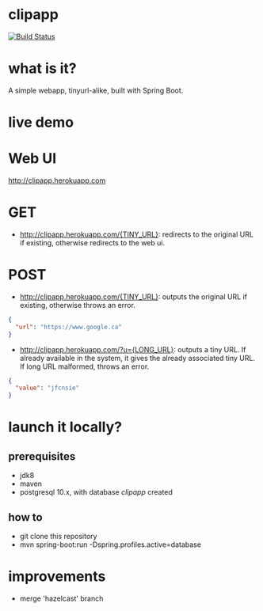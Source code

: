 clipapp
=======
[![Build Status](https://travis-ci.org/pzn/clipapp.svg?branch=master)](https://travis-ci.org/pzn/clipapp)

what is it?
===========
A simple webapp, tinyurl-alike, built with Spring Boot.

live demo
=========
# Web UI
http://clipapp.herokuapp.com

# GET
- http://clipapp.herokuapp.com/{TINY_URL}: redirects to the original URL if existing, otherwise redirects to the web ui.

# POST
- http://clipapp.herokuapp.com/{TINY_URL}: outputs the original URL if existing, otherwise throws an error.
```json
{
  "url": "https://www.google.ca"
}
```

- http://clipapp.herokuapp.com/?u={LONG_URL}: outputs a tiny URL. If already available in the system, it gives the already associated tiny URL. If long URL malformed, throws an error.
```json
{
  "value": "jfcnsie"
}
```

launch it locally?
==================
## prerequisites
- jdk8
- maven
- postgresql 10.x, with database *clipapp* created

## how to
- git clone this repository
- mvn spring-boot:run -Dspring.profiles.active=database

improvements
============
- merge 'hazelcast' branch
